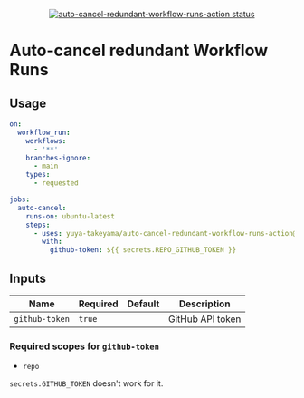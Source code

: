 <p align="center">
  <a href="https://github.com/yuya-takeyama/auto-cancel-redundant-workflow-runs-action"><img alt="auto-cancel-redundant-workflow-runs-action status" src="https://github.com/yuya-takeyama/auto-cancel-redundant-workflow-runs-action/workflows/build-test/badge.svg"></a>
</p>

# Auto-cancel redundant Workflow Runs

## Usage

```yaml
on:
  workflow_run:
    workflows:
      - '**'
    branches-ignore:
      - main
    types:
      - requested

jobs:
  auto-cancel:
    runs-on: ubuntu-latest
    steps:
      - uses: yuya-takeyama/auto-cancel-redundant-workflow-runs-action@main
        with:
          github-token: ${{ secrets.REPO_GITHUB_TOKEN }}
```

## Inputs

| Name              | Required | Default | Description                               |
|-------------------|----------|---------|-------------------------------------------|
| `github-token`    | `true`   |         | GitHub API token                          |

### Required scopes for `github-token`

* `repo`

`secrets.GITHUB_TOKEN` doesn't work for it.

